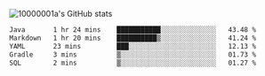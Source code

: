 ![10000001a's GitHub stats](https://github-readme-stats.vercel.app/api?username=10000001a&show_icons=true&theme=onedark&count_private=true)

<!-- [![Top Langs](https://github-readme-stats.vercel.app/api/top-langs/?username=10000001a&layout=compact&theme=onedark&langs_count=5)](https://github.com/anuraghazra/github-readme-stats) -->
<!--
**10000001a/10000001a** is a ✨ _special_ ✨ repository because its `README.md` (this file) appears on your GitHub profile.

Here are some ideas to get you started:

- 🔭 I’m currently working on ...
- 🌱 I’m currently learning ...
- 👯 I’m looking to collaborate on ...
- 🤔 I’m looking for help with ...
- 💬 Ask me about ...
- 📫 How to reach me: ...
- 😄 Pronouns: ...
- ⚡ Fun fact: ...
-->

<!--START_SECTION:waka-->

```txt
Java       1 hr 24 mins    ███████████░░░░░░░░░░░░░░   43.48 %
Markdown   1 hr 20 mins    ██████████▒░░░░░░░░░░░░░░   41.24 %
YAML       23 mins         ███░░░░░░░░░░░░░░░░░░░░░░   12.13 %
Gradle     3 mins          ▒░░░░░░░░░░░░░░░░░░░░░░░░   01.73 %
SQL        2 mins          ▒░░░░░░░░░░░░░░░░░░░░░░░░   01.27 %
```

<!--END_SECTION:waka-->
